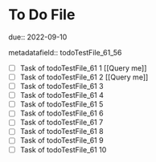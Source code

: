 # To Do File

due:: 2022-09-10

metadatafield:: todoTestFile_61_56

- [ ] Task of todoTestFile_61 1 [[Query me]]
- [ ] Task of todoTestFile_61 2 [[Query me]]
- [ ] Task of todoTestFile_61 3
- [ ] Task of todoTestFile_61 4
- [ ] Task of todoTestFile_61 5
- [ ] Task of todoTestFile_61 6
- [ ] Task of todoTestFile_61 7
- [ ] Task of todoTestFile_61 8
- [ ] Task of todoTestFile_61 9
- [ ] Task of todoTestFile_61 10